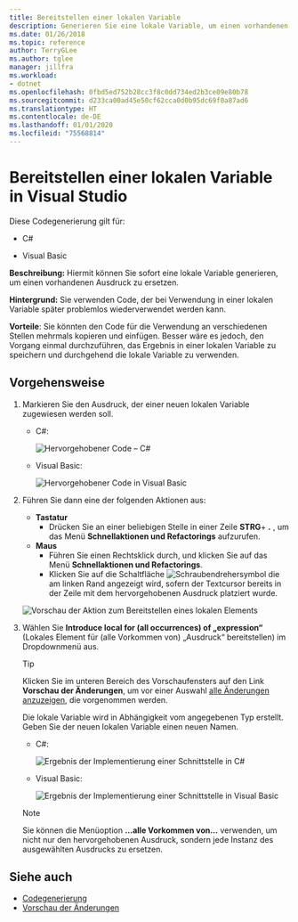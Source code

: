 ```yaml
---
title: Bereitstellen einer lokalen Variable
description: Generieren Sie eine lokale Variable, um einen vorhandenen Ausdruck zu ersetzen. Wählen Sie den Ausdruck aus, klicken Sie mit der rechten Maustaste darauf, und wählen Sie das Menü „Schnellaktionen und Refactorings...“ aus. Wählen Sie dann „Lokales Element für alle Vorkommen von „Ausdruck“ bereitstellen“ aus.
ms.date: 01/26/2018
ms.topic: reference
author: TerryGLee
ms.author: tglee
manager: jillfra
ms.workload:
- dotnet
ms.openlocfilehash: 0fbd5ed752b28cc3f8c0dd734ed2b3ce09e80b78
ms.sourcegitcommit: d233ca00ad45e50cf62cca0d0b95dc69f0a87ad6
ms.translationtype: HT
ms.contentlocale: de-DE
ms.lasthandoff: 01/01/2020
ms.locfileid: "75568814"
---
```

# <a name="introduce-a-local-variable-in-visual-studio"></a>Bereitstellen einer lokalen Variable in Visual Studio

Diese Codegenerierung gilt für:

- C#

- Visual Basic

**Beschreibung:** Hiermit können Sie sofort eine lokale Variable generieren, um einen vorhandenen Ausdruck zu ersetzen.

**Hintergrund:** Sie verwenden Code, der bei Verwendung in einer lokalen Variable später problemlos wiederverwendet werden kann.

**Vorteile**: Sie könnten den Code für die Verwendung an verschiedenen Stellen mehrmals kopieren und einfügen. Besser wäre es jedoch, den Vorgang einmal durchzuführen, das Ergebnis in einer lokalen Variable zu speichern und durchgehend die lokale Variable zu verwenden.

## <a name="how-to"></a>Vorgehensweise

1. Markieren Sie den Ausdruck, der einer neuen lokalen Variable zugewiesen werden soll.

   - C#:

       ![Hervorgehobener Code – C#](media/local-highlight-cs.png)

   - Visual Basic:

       ![Hervorgehobener Code in Visual Basic](media/local-highlight-vb.png)

2. Führen Sie dann eine der folgenden Aktionen aus:

   - **Tastatur**
      - Drücken Sie an einer beliebigen Stelle in einer Zeile **STRG**+ **.** , um das Menü **Schnellaktionen und Refactorings** aufzurufen.
   - **Maus**
      - Führen Sie einen Rechtsklick durch, und klicken Sie auf das Menü **Schnellaktionen und Refactorings**.
      - Klicken Sie auf die Schaltfläche ![Schraubendrehersymbol](media/screwdriver.png) die am linken Rand angezeigt wird, sofern der Textcursor bereits in der Zeile mit dem hervorgehobenen Ausdruck platziert wurde.

   ![Vorschau der Aktion zum Bereitstellen eines lokalen Elements](media/local-preview-cs.png)

3. Wählen Sie **Introduce local for (all occurrences) of „expression“** (Lokales Element für (alle Vorkommen von) „Ausdruck“ bereitstellen) im Dropdownmenü aus.

   > [!TIP]
   > Klicken Sie im unteren Bereich des Vorschaufensters auf den Link **Vorschau der Änderungen**, um vor einer Auswahl [alle Änderungen anzuzeigen](../../ide/preview-changes.md), die vorgenommen werden.

   Die lokale Variable wird in Abhängigkeit vom angegebenen Typ erstellt. Geben Sie der neuen lokalen Variable einen neuen Namen.

   - C#:

       ![Ergebnis der Implementierung einer Schnittstelle in C#](media/local-result-cs.png)

   - Visual Basic:

       ![Ergebnis der Implementierung einer Schnittstelle in Visual Basic](media/local-result-vb.png)

   > [!NOTE]
   > Sie können die Menüoption **...alle Vorkommen von...** verwenden, um nicht nur den hervorgehobenen Ausdruck, sondern jede Instanz des ausgewählten Ausdrucks zu ersetzen.

## <a name="see-also"></a>Siehe auch

- [Codegenerierung](../code-generation-in-visual-studio.md)
- [Vorschau der Änderungen](../../ide/preview-changes.md)
